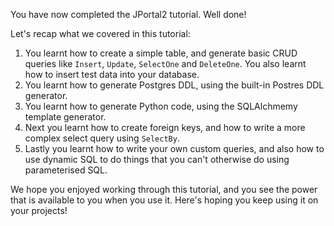 You have now completed the JPortal2 tutorial. Well done!

Let's recap what we covered in this tutorial:  
1. You learnt how to create a simple table, and generate basic CRUD queries like `Insert`, `Update`, `SelectOne` and 
`DeleteOne`. You also learnt how to insert test data into your database.  
2. You learnt how to generate Postgres DDL, using the built-in Postres DDL generator.  
3. You learnt how to generate Python code, using the SQLAlchmemy template generator.  
4. Next you learnt how to create foreign keys, and how to write a more complex select query using `SelectBy`.  
5. Lastly you learnt how to write your own custom queries, and also how to use dynamic SQL to do things that you
can't otherwise do using parameterised SQL.  

We hope you enjoyed working through this tutorial, and you see the power that is available to you when you use it.
Here's hoping you keep using it on your projects!